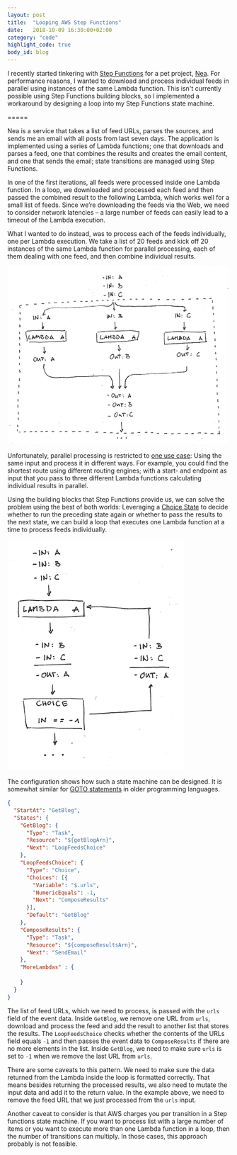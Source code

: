 ```yaml
---
layout: post
title:  "Looping AWS Step Functions"
date:   2018-10-09 16:30:00+02:00
category: "code"
highlight_code: true
body_id: blog
---
```


I recently started tinkering with [Step Functions](https://aws.amazon.com/step-functions/) for a pet project, [Nea](https://github.com/oliverroick/nea). For performance reasons, I wanted to download and process individual feeds in parallel using instances of the same Lambda function. This isn't currently possible using Step Functions building blocks, so I implemented a workaround by designing a loop into my Step Functions state machine. 

=====

Nea is a service that takes a list of feed URLs, parses the sources, and sends me an email with all posts from last seven days. The application is implemented using a series of Lambda functions; one that downloads and parses a feed, one that combines the results and creates the email content, and one that sends the email; state transitions are managed using Step Functions. 

In one of the first iterations, all feeds were processed inside one Lambda function. In a loop, we downloaded and processed each feed and then passed the combined result to the following Lambda, which works well for a small list of feeds. Since we’re downloading the feeds via the Web, we need to consider network latencies – a large number of feeds can easily lead to a timeout of the Lambda execution. 

What I wanted to do instead, was to process each of the feeds individually, one per Lambda execution. We take a list of 20 feeds and kick off 20 instances of the same Lambda function for parallel processing, each of them dealing with one feed, and then combine individual results. 

![Parallel Processing in Lambda](/img/step-functions-loop-1.png)

Unfortunately, parallel processing is restricted to [one use case](https://docs.aws.amazon.com/step-functions/latest/dg/amazon-states-language-parallel-state.html): Using the same input and process it in different ways. For example, you could find the shortest route using different routing engines; with a start- and endpoint as input that you pass to three different Lambda functions calculating individual results in parallel. 

Using the building blocks that Step Functions provide us, we can solve the problem using the best of both worlds: Leveraging a [Choice State](https://docs.aws.amazon.com/step-functions/latest/dg/amazon-states-language-choice-state.html) to decide whether to run the preceding state again or whether to pass the results to the next state, we can build a loop that executes one Lambda function at a time to process feeds individually.

![Step Functions Loop](/img/step-functions-loop-2.png)

The configuration shows how such a state machine can be designed. It is somewhat similar for [GOTO statements](https://en.wikipedia.org/wiki/Goto) in older programming languages. 

```json
{
  "StartAt": "GetBlog",
  "States": {
    "GetBlog": {
      "Type": "Task",
      "Resource": "${getBlogArn}",
      "Next": "LoopFeedsChoice"
    },
    "LoopFeedsChoice": {
      "Type": "Choice",
      "Choices": [{
        "Variable": "$.urls",
        "NumericEquals": -1,
        "Next": "ComposeResults"
      }],
      "Default": "GetBlog"
    },
    "ComposeResults": {
      "Type": "Task",
      "Resource": "${composeResultsArn}",
      "Next": "SendEmail"
    },
    "MoreLambdas" : {

    }
  }
}
```
 
The list of feed URLs, which we need to process, is passed with the `urls` field of the event data. Inside `GetBlog`, we remove one URL from `urls`, download and process the feed and add the result to another list that stores the results. The `LoopFeedsChoice`  checks whether the contents of the URLs field equals `-1` and then passes the event data to `ComposeResults` if there are no more elements in the list. Inside `GetBlog`, we need to make sure `urls` is set to `-1` when we remove the last URL from `urls`. 

There are some caveats to this pattern. We need to make sure the data returned from the Lambda inside the loop is formatted correctly. That means besides returning the processed results, we also need to mutate the input data and add it to the return value. In the example above, we need to remove the feed URL that we just processed from the `urls` input. 

Another caveat to consider is that AWS charges you per transition in a Step functions state machine. If you want to process list with a large number of items or you want to execute more than one Lambda function in a loop, then the number of transitions can multiply. In those cases, this approach probably is not feasible. 
